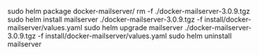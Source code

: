 sudo helm package docker-mailserver/
rm -f ./docker-mailserver-3.0.9.tgz
sudo helm install mailserver ./docker-mailserver-3.0.9.tgz -f install/docker-mailserver/values.yaml
sudo helm upgrade mailserver ./docker-mailserver-3.0.9.tgz -f install/docker-mailserver/values.yaml
sudo helm uninstall mailserver